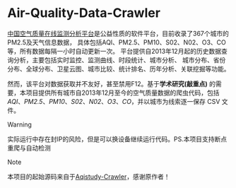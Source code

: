 # Air-Quality-Data-Crawler

[中国空气质量在线监测分析平台](https://www.aqistudy.cn/historydata/)是公益性质的软件平台，目前收录了367个城市的PM2.5及天气信息数据， 具体包括AQI、PM2.5、PM10、S02、N02、O3、CO等，所有数据每隔一小时自动更新一次。 平台提供自2013年12月起的历史数据查询分析，主要包括实时监控、监测曲线、时段统计、城市分析、 城市分布、省份分布、全球分布、卫星云图、城市比较、统计排名、历年分析、关联挖掘等功能。

然而，该平台对数据获取并不友好，甚至禁用F12。基于**学术研究(敲重点)** 的需要，本项目提供所有城市自2013年12月至今的空气质量数据的爬虫代码，包括*AQI*、*PM2.5*、*PM10*、*S02*、*N02*、*O3*、*CO*，并以城市为线索逐一保存 CSV 文件。
> [!WARNING]
> 实际运行中存在封IP的风险，但是可以换设备继续运行代码。PS.本项目支持断点重爬与自动检测

> [!NOTE]
> 本项目的起始源码来自于[Aqistudy-Crawler](https://github.com/xyk2002/Aqistudy-Crawler)，感谢原作者！
